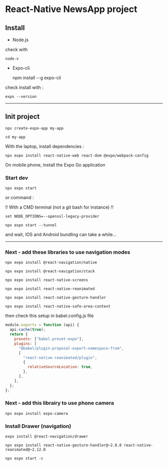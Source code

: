 # React-Native NewsApp project

## Install

- Node.js 

check with 

    node-v

- Expo-cli

    npm install --g expo-cli

check install with :

    expo --version

---

## Init project

    npx create-expo-app my-app

    cd my-app


With the laptop, install dependencies :

    npx expo install react-native-web react-dom @expo/webpack-config


On mobile phone, install the Expo Go application


### Start dev

    npx expo start

or command :

!! With a CMD terminal (not a git bash for instance) !!

    set NODE_OPTIONS=--openssl-legacy-provider

    npx expo start --tunnel


and wait, IOS and Android bundling can take a while...


---

### Next - add these libraries to use navigation modes

    npx expo install @react-navigation/native

    npx expo install @react-navigation/stack

    npx expo install react-native-screens

    npx expo install react-native-reanimated

    npx expo install react-native-gesture-handler
    
    npx expo install react-native-safe-area-context


then check this setup in babel.config.js file

```js
module.exports = function (api) {
  api.cache(true);
  return {
    presets: ["babel-preset-expo"],
    plugins: [
      "@babel/plugin-proposal-export-namespace-from",
      [
        "react-native-reanimated/plugin",
        {
          relativeSourceLocation: true,
        },
      ],
    ],
  };
};

```


### Next - add this librairy to use phone camera

    npx expo install expo-camera


### Install Drawer (navigation)

    expo install @react-navigation/drawer

    npx expo install react-native-gesture-handler@~2.8.0 react-native-reanimated@~2.12.0

    npx expo start -c

